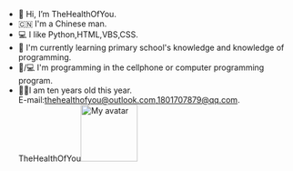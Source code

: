 - 👋 Hi, I’m TheHealthOfYou.
- 🇨🇳 I'm a Chinese man.
- 💻 I like Python,HTML,VBS,CSS.
- 🌱 I'm currently learning primary school's knowledge and knowledge of programming.
- 📱/💻 I'm programming in the cellphone or computer programming program.
- 👦🏻I am ten years old this year.<br/>
E-mail:thehealthofyou@outlook.com,1801707879@qq.com.<br/>
TheHealthOfYou<img alt="My avatar" src="https://avatars.githubusercontent.com/u/103227656?v=4" width=100 heght=100/>
<!---
TheHealthOfYou/TheHealthOfYou is a ✨ special ✨ repository because its `README.md` (this file) appears on your GitHub profile.
You can click the Preview link to take a look at your changes.
--->
